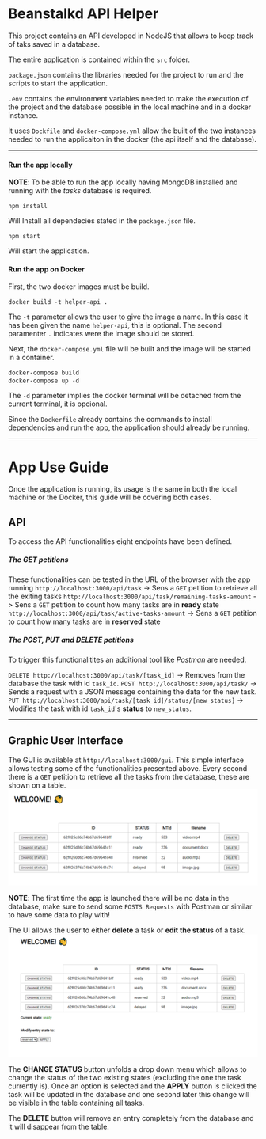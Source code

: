 # Beanstalkd API Helper

This project contains an API developed in NodeJS that allows to keep track of taks saved in a database.

The entire application is contained within the `src` folder.

`package.json` contains the libraries needed for the project to run and the scripts to start the application.

`.env` contains the environment variables needed to make the execution of the project and the database possible in the local machine and in a docker instance.

It uses `Dockfile` and `docker-compose.yml` allow the built of the two instances needed to run the applicaiton in the docker (the api itself and the database).

--- 

#### Run the app locally
**NOTE**: To be able to run the app locally having MongoDB installed and running with the *tasks* database is required.


    npm install 
Will Install all dependecies stated in the `package.json` file.
    
    npm start
Will start the application.

#### Run the app on Docker
First, the two docker images must be build.

    docker build -t helper-api .
    
The `-t` parameter allows the user to give the image a name. In this case it has been given the name `helper-api`, this is optional. The second paramenter `.` indicates were the image should be stored.

Next, the `docker-compose.yml` file will be built and the image will be started in a container.

    docker-compose build
    docker-compose up -d

The `-d` parameter implies the docker terminal will be detached from the current terminal, it is opcional.

Since the `Dockerfile` already contains the commands to install dependencies and run the app, the application should already be running.

---

# App Use Guide

Once the application is running, its usage is the same in both the local machine or the Docker, this guide will be covering both cases.

## API

To access the API functionalities eight endpoints have been defined.

##### The GET petitions
These functionalities can be tested in the URL of the browser with the app running
`http://localhost:3000/api/task` -> Sens a `GET` petition to retrieve all the exiting tasks
`http://localhost:3000/api/task/remaining-tasks-amount` -> Sens a `GET` petition to count how many tasks are in **ready** state
`http://localhost:3000/api/task/active-tasks-amount` -> Sens a `GET` petition to count how many tasks are in **reserved** state

##### The POST, PUT and DELETE petitions
To trigger this functionalitites an additional tool like *Postman* are needed.

`DELETE http://localhost:3000/api/task/[task_id]` -> Removes from the database the task with id `task_id`.
`POST http://localhost:3000/api/task/` -> Sends a request with a JSON message containing the data for the new task.
`PUT http://localhost:3000/api/task/[task_id]/status/[new_status]` -> Modifies the task with id `task_id`'s **status** to `new_status`.

---

## Graphic User Interface

The GUI is available at `http://localhost:3000/gui`. This simple interface allows testing some of the functionalities presented above. 
Every second there is a `GET` petition to retrieve all the tasks from the database, these are shown on a table. 
![Graphic User Interface](./img/gui.PNG)

**NOTE**: The first time the app is launched there will be no data in the database, make sure to send some `POSTS Requests` with Postman or similar to have some data to play with!

The UI allows the user to either **delete** a task or **edit the status** of a task. 
![Graphic User Interface](./img/modify.PNG)

The **CHANGE STATUS** button unfolds a drop down menu which allows to change the status of the two existing states (excluding the one the task currently is). Once an option is selected and the **APPLY** button is clicked the task will be updated in the database and one second later this change will be visible in the table containing all tasks.

The **DELETE** button will remove an entry completely from the database and it will disappear from the table.
